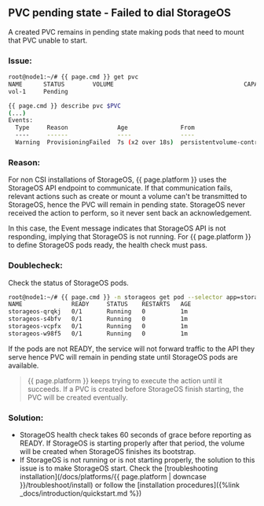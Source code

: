 ## PVC pending state - Failed to dial StorageOS

A created PVC remains in pending state making pods that need to mount that PVC
unable to start.

### Issue: 
```bash
root@node1:~/# {{ page.cmd }} get pvc
NAME      STATUS        VOLUME                                     CAPACITY   ACCESS MODES   STORAGECLASS   AGE
vol-1     Pending                                                                            fast           7s

{{ page.cmd }} describe pvc $PVC
(...)
Events:
  Type     Reason              Age               From                         Message
  ----     ------              ----              ----                         -------
  Warning  ProvisioningFailed  7s (x2 over 18s)  persistentvolume-controller  Failed to provision volume with StorageClass "fast": Get http://storageos-cluster/version: failed to dial all known cluster members, (10.233.59.206:5705)
```

### Reason:
For non CSI installations of StorageOS, {{ page.platform }} uses the StorageOS
API endpoint to communicate. If that communication fails, relevant actions such
as create or mount a volume can't be transmitted to StorageOS, hence the PVC
will remain in pending state. StorageOS never received the action to perform,
so it never sent back an acknowledgement.

In this case, the Event message indicates that StorageOS API is not responding,
implying that StorageOS is not running. For {{ page.platform }} to define
StorageOS pods ready, the health check must pass.

### Doublecheck:

Check the status of StorageOS pods.

```bash
root@node1:~/# {{ page.cmd }} -n storageos get pod --selector app=storageos # for CSI add --selector kind=daemonset
NAME              READY     STATUS    RESTARTS   AGE
storageos-qrqkj   0/1       Running   0          1m
storageos-s4bfv   0/1       Running   0          1m
storageos-vcpfx   0/1       Running   0          1m
storageos-w98f5   0/1       Running   0          1m
```

If the pods are not READY, the service will not forward traffic to the API they
serve hence PVC will remain in pending state until StorageOS pods are
available. 

> {{ page.platform }} keeps trying to execute the action until it succeeds. If
> a PVC is created before StorageOS finish starting, the PVC will be created
> eventually.

### Solution:
- StorageOS health check takes 60 seconds of grace before reporting as READY. If
StorageOS is starting properly after that period, the volume will be created
when StorageOS finishes its bootstrap.
- If StorageOS is not running or is not starting properly, the solution to this
issue is to make StorageOS start. Check the [troubleshooting
installation](/docs/platforms/{{ page.platform | downcase
}}/troubleshoot/install) or follow the [installation procedures]({%link
_docs/introduction/quickstart.md %})
